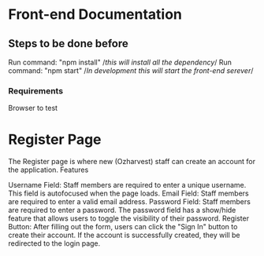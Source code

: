 # Front-end Documentation

## Steps to be done before

Run command: "npm install"  /_this will install all the dependency_/
Run command: "npm start"    /_In development this will start the front-end serever_/

### Requirements

Browser to test

# Register Page

The Register page is where new (Ozharvest) staff can create an account for the application.
Features

Username Field: Staff members are required to enter a unique username. This field is autofocused when the page loads.
Email Field: Staff members are required to enter a valid email address.
Password Field: Staff members are required to enter a password. The password field has a show/hide feature that allows users to toggle the visibility of their password.
Register Button: After filling out the form, users can click the "Sign In" button to create their account. If the account is successfully created, they will be redirected to the login page.



